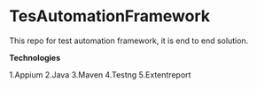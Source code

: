 # TesAutomationFramework
This repo for test automation framework, it is end to end solution. 

**Technologies**

1.Appium
2.Java
3.Maven
4.Testng
5.Extentreport
